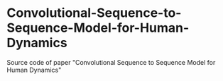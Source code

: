 # Convolutional-Sequence-to-Sequence-Model-for-Human-Dynamics
Source code of paper "Convolutional Sequence to Sequence Model for Human Dynamics"
